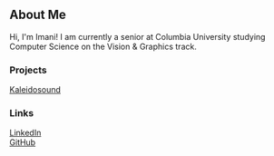 ## About Me

Hi, I'm Imani! I am currently a senior at Columbia University studying Computer Science on the Vision & Graphics track.

### Projects
[Kaleidosound](https://github.com/imanigosserand/Kaleidosound)

### Links
[LinkedIn](https://www.linkedin.com/in/imani-gosserand/) <br>
[GitHub](https://github.com/imanigosserand)
